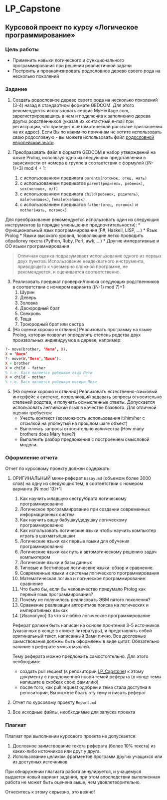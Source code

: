 # LP_Capstone

## Курсовой проект по курсу  «Логическое программирование» 
 
### Цель работы

  * Применить навыки логического и функционального программирования при решении реалистичной задачи
  * Построить и проанализировать родословное дерево своего рода на несколько поколений

### Задание

 1. Создать родословное дерево своего рода на несколько поколений (3-4) назад в стандартном формате GEDCOM. Для этого рекомендуется использовать сервис MyHeritage.com, зарегистрировавшись в нем и подключив к заполнению дерева других родственников (указав их контактный e-mail при регистрации, что приведет к автоматической рассылке приглашения на их адрес). Если Вы по каким-то причинам не хотите использовать свою родословную - вы можете использовать файл [родословной европейской знати](http://www.rusgenealog.ru/gedcom/royal_gen.zip).

 2. Преобразовать файл в формате GEDCOM в набор утверждений на языке Prolog, используя одно из следующих представлений в зависимости от номера в группе в соответствии с формулой ((N-1)+3) mod 4 + 1: 
    1. с использованием предиката `parents(потомок, отец, мать)` 
    2. с использованием предикатов `parent(родитель, ребенок)`, `sex(человек, m/f)` 
    3. с использованием предиката `child(ребенок, родитель)`, `male(человек)`, `female(человек)` 
    4. с использованием предикатов `father(отец, потомок)` и `mother(мать, потомок)`

 Для преобразование рекомендуется использовать один из следующих инструментов (в порядке уменьшение предпочтительности): 
    * Функциональный язык программирования (F#, Haskell, LISP, …)
    * Язык Prolog
    * Языки высокого уровня, позволяющие легко проводить обработку текста (Python, Ruby, Perl, awk, …) 
    * Другие императивные и ОО языки программирования

  > Отличная оценка подразумевает использование одного из первых двух пунктов. Использование неадекватного инструмента, приводящего к чрезмерно сложной программе, не рекомендуется, и оценивается соответственно. 

 3. Реализовать предикат проверки/поиска следующих родственников в соответствии с номером варианта ((N-1) mod 7)+1: 
     1. Шурин
     2. Деверь
     3. Золовка 
     4. Двоюродный брат 
     5. Свекровь 
     6. Теща 
     7. Троюродный брат или сестра 
 4. [На оценки хорошо и отлично] Реализовать программу на языке Prolog, которая позволит определять степень родства двух произвольных индивидуумов в дереве, например: 
```prolog
?- move(brother, ‘Петя’, X). 
X = ‘Вася’ 
?- move(W,’Петя’,’Вася’). 
X = brother 
X = child - father     
% т.е. Вася является ребенком отца Пети 
X = child - mother  
% т.е. Вася является ребенком матери Пети 
```
 5. [На оценки хорошо и отлично] Реализовать естественно-языковый интерфейс к системе, позволяющий задавать вопросы относительно степеней родства, и получать осмысленные ответы. Допускается использовать английский язык в качестве базового.  Для отличной оценки требуется: 
    * Учесть контекст (возможность использования it/him/her с отсылкой на упоянутый на прошлом шаге объект)
    * Выполнять запросы относительно количества (How many brothers does Mary have?) 
    * Выполнить разбор предложения с построением смысловой модели. 

### Оформление отчета 

Отчет по курсовому проекту должен содержать: 

  1. ОРИГИНАЛЬНЫЙ мини-реферат `Essay.md` (объемом более 3000 слов) на одну из следующих тем, в соответствии с номером варианта (N mod 13)+1: 
      1. Как научить младшую сестру/брата логическому программированию 
      2. Логическое программирование при создании современных информационных систем 
      3. Как научить вашу бабушку/дедушку логическому программированию 
      4. Как использовать логические языки чтобы научить компьютер играть в шахматы/шашки 
      5. Логические языки как первые языки для обучения программированию 
      6. Логические языки как путь к автоматическому решению задач компьютером 
      7. Логические языки и базы данных 
      8. Типовые и бестиповые логические языки: обзор и сравнение. 
      9. Современные языки и системы логического программирования  
      10. Математическая логика и логическое программирование: сравнение 
      11. Что было бы, если бы человечество придумало Prolog как первый язык программирования? 
      12. Почему не получилось реализовать ЭВМ пятого поколения? 
      13. Сравнение реализации алгоритмов поиска на логических и императивных языках
      14. [Иванопуло] За что я люблю логическое программирование

     Реферат должен быть написан на основе прочтения 3-5 источников (указанных в конце в списке литературы), и представлять собой оригинальный текст, написанный Вами лично. Все дословные заимствования должны быть оформлены в виде цитат. Обязательно наличие в реферате умных мыслей.
     
     Тему реферата можно предложить самостоятельно. Для этого необходимо:
       - создать pull request (в репозитории [LP_Capstone](http://github.com/mailabs-education-lp/LP_Capstone)) к этому документу с предложенной новой темой реферата (в конце темы напишите в скобках свою фамилию)
       - после того, как pull request одобрен и тема стала доступна в репозитории, Вы можете брать эту тему и писать реферат

   2. Отчет по курсовому проекту `Report.md`
   3. Все исходные файлы, необходимые для запуска проекта

### Плагиат

Плагиат при выполнении курсового проекта не допускается: 

  1. Дословное заимствование текста реферата (более 10% текста) из каких-либо источников или друг у друга. 
  2. Использование целиком фрагментов программ других учащихся или из доступных источников 

При обнаружении плагиата работа аннулируется, и учащемуся выдается новый вариант задания, при этом впоследствии выполненная работа не может быть оценена выше, чем удовлетворительно. 

Отнеситесь к этому серьезно, это важно! 
